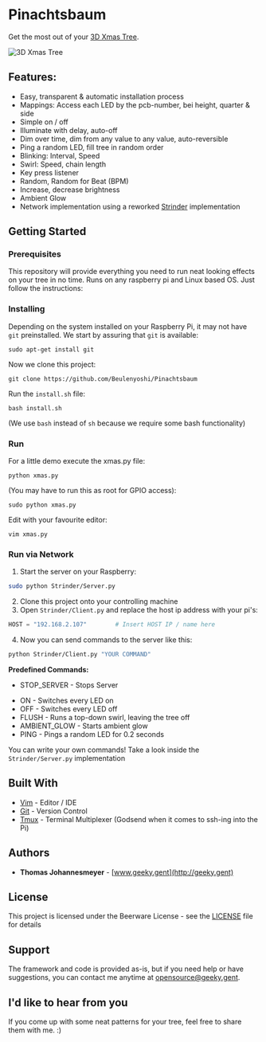 # Pinachtsbaum

Get the most out of your [3D Xmas Tree](https://thepihut.com/products/3d-xmas-tree-for-raspberry-pi).

![3D Xmas Tree](https://cdn.shopify.com/s/files/1/0176/3274/products/IMG_0673_1024x1024.JPG?v=1510937356 "Xmas Trees")


## Features:
* Easy, transparent & automatic installation process
* Mappings: Access each LED by the pcb-number, bei height, quarter & side
* Simple on / off
* Illuminate with delay, auto-off
* Dim over time, dim from any value to any value, auto-reversible
* Ping a random LED, fill tree in random order
* Blinking: Interval, Speed
* Swirl: Speed, chain length
* Key press listener
* Random, Random for Beat (BPM)
* Increase, decrease brightness
* Ambient Glow
* Network implementation using a reworked [Strinder](https://github.com/Beulenyoshi/Strinder) implementation


## Getting Started

### Prerequisites

This repository will provide everything you need to run neat looking effects on your tree in no time. Runs on any raspberry pi and Linux based OS. Just follow the instructions:


### Installing
Depending on the system installed on your Raspberry Pi, it may not have `git` preinstalled. We start by assuring that `git` is available:

```
sudo apt-get install git
```

Now we clone this project:
```
git clone https://github.com/Beulenyoshi/Pinachtsbaum
```

Run the `install.sh` file:
```
bash install.sh
```
(We use `bash` instead of `sh` because we require some bash functionality)

### Run
For a little demo execute the xmas.py file:
```
python xmas.py
```

(You may have to run this as root for GPIO access):
```
sudo python xmas.py
```

Edit with your favourite editor:
```
vim xmas.py
```

### Run via Network

1. Start the server on your Raspberry:
```bash
sudo python Strinder/Server.py
```

2. Clone this project onto your controlling machine
3. Open `Strinder/Client.py` and replace the host ip address with your pi's:
```python
HOST = "192.168.2.107"        # Insert HOST IP / name here
```

4. Now you can send commands to the server like this:
```bash
python Strinder/Client.py "YOUR COMMAND"
```

**Predefined Commands:**

- STOP_SERVER - Stops Server
* ON - Switches every LED on
* OFF - Switches every LED off
* FLUSH - Runs a top-down swirl, leaving the tree off
* AMBIENT_GLOW - Starts ambient glow
* PING - Pings a random LED for 0.2 seconds

You can write your own commands! Take a look inside the `Strinder/Server.py` implementation

## Built With

* [Vim](http://www.vim.org) - Editor / IDE
* [Git](https://git-scm.com) - Version Control
* [Tmux](https://tmux.github.io) - Terminal Multiplexer (Godsend when it comes to ssh-ing into the Pi)

## Authors

* **Thomas Johannesmeyer** - [www.geeky.gent](http://geeky.gent)

## License

This project is licensed under the Beerware License - see the [LICENSE](LICENSE) file for details

## Support

The framework and code is provided as-is, but if you need help or have suggestions, you can contact me anytime at [opensource@geeky.gent](mailto:opensource@geeky.gent?subject=Pinachtsbaum).


## I'd like to hear from you

If you come up with some neat patterns for your tree, feel free to share them with me. :)
